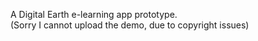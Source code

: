 A Digital Earth e-learning app prototype. <br />
(Sorry I cannot upload the demo, due to copyright issues)
